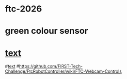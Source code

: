 # ftc-2026
# green colour sensor 
# [text](https://ftc-docs.firstinspires.org/en/latest/apriltag/vision_portal/apriltag_library/apriltag-library.html)
#[text](https://learnroadrunner.com/)
#https://github.com/FIRST-Tech-Challenge/FtcRobotController/wiki/FTC-Webcam-Controls
